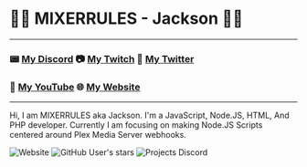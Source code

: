 # 👨‍💻	MIXERRULES - Jackson :man_mechanic:
---
### :pager: [My Discord](https://discord.gg/MixersManor) :camera: [My Twitch](https://twitch.tv/MIXERRULES) :iphone: [My Twitter](https://twitter.com/MIXERRULES) 
### :movie_camera: [My YouTube](www.youtube.com/mixerrules) 🌐 [My Website](https://MIXERRULES.Me) 
---
Hi, I am MIXERRULES aka Jackson. I'm a JavaScript, Node.JS, HTML, And PHP developer. Currently I am focusing on making Node.JS Scripts centered around Plex Media Server webhooks. 

![Website](https://img.shields.io/website?down_color=red&down_message=offline&label=Website%20Status&up_message=online&url=https%3A%2F%2Fmixerrules.me) ![GitHub User's stars](https://img.shields.io/github/stars/MIXERRULES?color=Green&label=Total%20Stars) ![Projects Discord](https://img.shields.io/discord/919033523912974337?label=Project%20Discord) 
